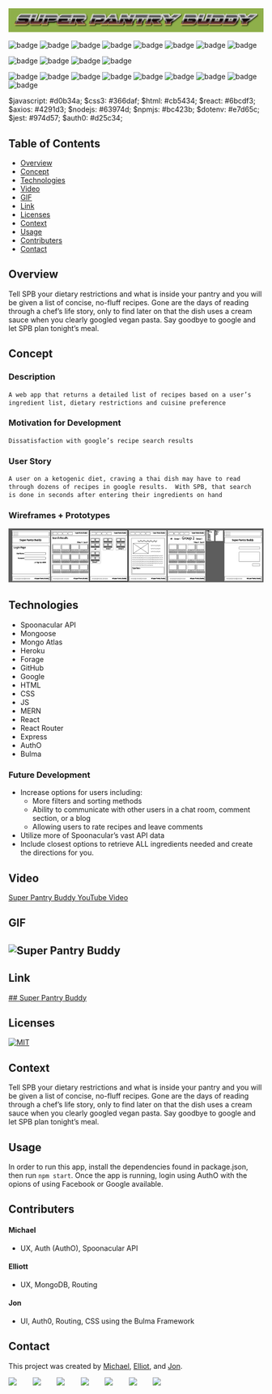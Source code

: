 <img src="https://raw.githubusercontent.com/mathcodes/SuperPantryBuddy/main/client/src/assets/img/SPBheaderLOGO.png" alt="headerimg"/>

![badge](https://img.shields.io/badge/javascript-%23222?logo=javascript&style=plastic)
![badge](https://img.shields.io/badge/css3-%23222?logo=css3&style=plastic)
![badge](https://img.shields.io/badge/html5-%23222?logo=html5&style=plastic)
![badge](https://img.shields.io/badge/react-%23222?logo=react&style=plastic)
![badge](https://img.shields.io/badge/nodejs-%23222?logo=nodedotjs&style=plastic)
![badge](https://img.shields.io/badge/npmjs-%23222?logo=npm&style=plastic)
![badge](https://img.shields.io/badge/jest-%23222?logo=jest&style=plastic)
![badge](https://img.shields.io/badge/auth0-%23222?logo=auth0&style=plastic)

![badge](https://img.shields.io/badge/Tech-Mongo-green)  ![badge](https://img.shields.io/badge/Tech-Express-blue)  ![badge](https://img.shields.io/badge/Tech-React-teal)   ![badge](https://img.shields.io/badge/Tech-Node-olive)   

![badge](https://img.shields.io/badge/@auth0-^1.0.0-red) ![badge](https://img.shields.io/badge/@testing&ndash;library/jest&ndash;dom-^4.2.4-red) ![badge](https://img.shields.io/badge/@testing&ndash;library/react-^9.5.0-red) ![badge](https://img.shields.io/badge/@testing&ndash;library/user&ndash;event-^7.2.1-red) ![badge](https://img.shields.io/badge/react&ndash-^16.13.1-red) ![badge](https://img.shields.io/badge/react&ndash;dom-^16.13.1-red) ![badge](https://img.shields.io/badge/react&ndash;router&ndash;dom-^5.2.0-red) ![badge](https://img.shields.io/badge/react&ndash;scripts-3.4.3-red) ![badge](https://img.shields.io/badge/uuid-8.3.0-red)



$javascript: #d0b34a;
$css3: #366daf;
$html: #cb5434;
$react: #6bcdf3;
$axios: #4291d3;
$nodejs: #63974d;
$npmjs: #bc423b;
$dotenv: #e7d65c;
$jest: #974d57;
$auth0: #d25c34;

## Table of Contents
  - [Overview](#overview)
  - [Concept](#concept)
  - [Technologies](#technologies)
  - [Video](#video)     
  - [GIF](#gif)   
  - [Link](#link) 
  - [Licenses](#licenses)
  - [Context](#context)
  - [Usage](#usage)
  - [Contributers](#contributers)
  - [Contact](#contact)

## Overview
Tell SPB your dietary restrictions and what is inside your pantry and you will be given a list of concise, no-fluff recipes.  Gone are the days of reading through a chef’s life story, only to find later on that the dish uses a cream sauce when you clearly googled vegan pasta. Say goodbye to google and let SPB plan tonight’s meal.

## Concept

### Description
	A web app that returns a detailed list of recipes based on a user’s 
	ingredient list, dietary restrictions and cuisine preference

### Motivation for Development
	Dissatisfaction with google’s recipe search results 

### User Story
	A user on a ketogenic diet, craving a thai dish may have to read 
	through dozens of recipes in google results.  With SPB, that search
	is done in seconds after entering their ingredients on hand
	
### Wireframes + Prototypes
<img alt="wireframes" src="https://raw.githubusercontent.com/mathcodes/SuperPantryBuddy/main/wireframProject3.png" />
  
## Technologies

  - Spoonacular API           
  - Mongoose                   
  - Mongo Atlas                
  - Heroku                 
  - Forage            
  - GitHub                 
  - Google                
  - HTML 
  - CSS  
  - JS 
  - MERN 
  - React
  - React Router 
  - Express 
  - AuthO 
  - Bulma    



### Future Development
 - Increase options for users including:
   - More filters and sorting methods
   - Ability to communicate with other users in a chat room, comment section, or a blog
   - Allowing users to rate recipes and leave comments
 - Utilize more of Spoonacular’s vast API data
 - Include closest options to retrieve ALL ingredients needed and create the directions for you.

## Video
<a href="https://youtu.be/E5xU8wh3sA0">
Super Pantry Buddy YouTube Video</a>

## GIF
## <img src ="https://github.com/Super-Pantry-Buddy/spb/blob/master/client/src/assets/img/SuperPAntryBuddyGif.gif" alt="Super Pantry Buddy" width="670px" height="517px" />

## Link
<a href="https://superpantrybuddy.herokuapp.com/">
## Super Pantry Buddy</a>

## Licenses
<a href="https://opensource.org/licenses/MIT">
<img src="https://img.shields.io/badge/License-MIT-green" alt="MIT"></a>

## Context
Tell SPB your dietary restrictions and what is inside your pantry and you will be given a list of concise, no-fluff recipes.  Gone are the days of reading through a chef’s life story, only to find later on that the dish uses a cream sauce when you clearly googled vegan pasta. Say goodbye to google and let SPB plan tonight’s meal.

## Usage
In order to run this app, install the dependencies found in package.json, then run ```npm start```. Once the app is running, login using AuthO with the opions of using Facebook or Google available.

## Contributers

#### Michael
 - UX, Auth (AuthO), Spoonacular API
 
#### Elliott
 - UX, MongoDB, Routing
 
#### Jon 
 - UI, Auth0, Routing, CSS using the Bulma Framework


## Contact
This project was created by [Michael](https://github.com/mpn0823), [Elliot](https://github.com/rodgersea), and [Jon](https://github.com/mathcodes).

[<code><img width="36px" src="https://img.icons8.com/color/48/000000/linkedin.png"/></code>](https://www.linkedin.com/jonchristie)       
[<code><img width="36" src="https://img.icons8.com/color/48/000000/twitter--v2.png"/></code>](https://twitter.com/jonpchristie)       
[<code><img width="36" src="https://img.icons8.com/color/48/000000/youtube-play.png"/></code>](https://www.youtube.com/channel/UC5GFnN-lv8Yuqc9O3b79k6g)       
[<code><img width="36" src="https://img.icons8.com/color/48/000000/facebook.png"/></code>](https://www.facebook.com/jonpchristie)       
[<code><img width="36" src="https://img.icons8.com/color/48/000000/instagram-new--v2.png"/></code>](https://www.instagram.com/fullstack11235)       
[<code><img width="36" src="https://img.icons8.com/color/48/000000/soundcloud.png"/></code>](https://soundcloud.com/jonchristie#/)       
[<code><img width="36" src="https://img.icons8.com/color/48/000000/spotify--v1.png"/></code>](https://open.spotify.com/artist/07S7aLfxH70VAX64g1WuFw?si=tlOj1OMBRLm-y4sY8Lox3Q)
